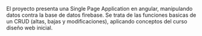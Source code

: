 El proyecto presenta una Single Page Application en angular, manipulando datos contra la base de datos firebase.
Se trata de las funciones basicas de un CRUD (altas, bajas y modificaciones), aplicando conceptos del curso diseño web inicial. 
